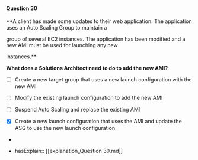 #### Question  30

**A client has made some updates to their web application. The application uses an Auto Scaling Group to maintain a

group of several EC2 instances. The application has been modified and a new AMI must be used for launching any new

instances.**

**What does a Solutions Architect need to do to add the new AMI?**

- [ ] Create a new target group that uses a new launch configuration with the new AMI

- [ ] Modify the existing launch configuration to add the new AMI

- [ ] Suspend Auto Scaling and replace the existing AMI

- [x] Create a new launch configuration that uses the AMI and update the ASG to use the new launch configuration

*

- hasExplain:: [[explanation_Question  30.md]]
